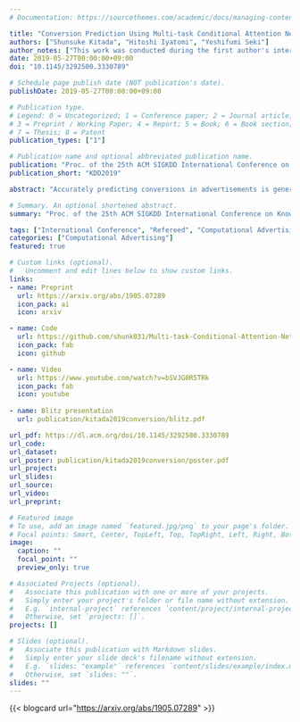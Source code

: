 ```yaml
---
# Documentation: https://sourcethemes.com/academic/docs/managing-content/

title: "Conversion Prediction Using Multi-task Conditional Attention Networks to Support the Creation of Effective Ad Creative"
authors: ["Shunsuke Kitada", "Hitoshi Iyatomi", "Yoshifumi Seki"]
author_notes: ["This work was conducted during the first author's internship at Gunosy Inc."]
date: 2019-05-27T00:00:00+09:00
doi: "10.1145/3292500.3330789"

# Schedule page publish date (NOT publication's date).
publishDate: 2019-05-27T00:00:00+09:00

# Publication type.
# Legend: 0 = Uncategorized; 1 = Conference paper; 2 = Journal article;
# 3 = Preprint / Working Paper; 4 = Report; 5 = Book; 6 = Book section;
# 7 = Thesis; 8 = Patent
publication_types: ["1"]

# Publication name and optional abbreviated publication name.
publication: "Proc. of the 25th ACM SIGKDD International Conference on Knowledge Discovery & Data Mining. 2019."
publication_short: "KDD2019"

abstract: "Accurately predicting conversions in advertisements is generally a challenging task, because such conversions do not occur frequently. In this paper, we propose a new framework to support creating high-performing ad creatives, including the accurate prediction of ad creative text conversions before delivering to the consumer. The proposed framework includes three key ideas: multi-task learning, conditional attention, and attention highlighting. Multi-task learning is an idea for improving the prediction accuracy of conversion, which predicts clicks and conversions simultaneously, to solve the difficulty of data imbalance. Furthermore, conditional attention focuses attention of each ad creative with the consideration of its genre and target gender, thus improving conversion prediction accuracy. Attention highlighting visualizes important words and/or phrases based on conditional attention. We evaluated the proposed framework with actual delivery history data (14,000 creatives displayed more than a certain number of times from Gunosy Inc.), and confirmed that these ideas improve the prediction performance of conversions, and visualize noteworthy words according to the creatives' attributes."

# Summary. An optional shortened abstract.
summary: "Proc. of the 25th ACM SIGKDD International Conference on Knowledge Discovery & Data Mining. 2019. (**Acceptance Rate = 20%**; [1st place in Data Mining & Analysis at Google Scholar Metrics](https://scholar.google.com/citations?view_op=top_venues&hl=en&vq=eng_datamininganalysis))"

tags: ["International Conference", "Refereed", "Computational Advertising", "Gunosy", "International Publication"]
categories: ["Computational Advertising"]
featured: true

# Custom links (optional).
#   Uncomment and edit lines below to show custom links.
links:
- name: Preprint
  url: https://arxiv.org/abs/1905.07289
  icon_pack: ai
  icon: arxiv

- name: Code
  url: https://github.com/shunk031/Multi-task-Conditional-Attention-Networks
  icon_pack: fab
  icon: github

- name: Video
  url: https://www.youtube.com/watch?v=bSVJG0R5TRk
  icon_pack: fab
  icon: youtube
  
- name: Blitz presentation
  url: publication/kitada2019conversion/blitz.pdf

url_pdf: https://dl.acm.org/doi/10.1145/3292500.3330789
url_code:
url_dataset:
url_poster: publication/kitada2019conversion/poster.pdf
url_project:
url_slides:
url_source:
url_video:
url_preprint:

# Featured image
# To use, add an image named `featured.jpg/png` to your page's folder.
# Focal points: Smart, Center, TopLeft, Top, TopRight, Left, Right, BottomLeft, Bottom, BottomRight.
image:
  caption: ""
  focal_point: ""
  preview_only: true

# Associated Projects (optional).
#   Associate this publication with one or more of your projects.
#   Simply enter your project's folder or file name without extension.
#   E.g. `internal-project` references `content/project/internal-project/index.md`.
#   Otherwise, set `projects: []`.
projects: []

# Slides (optional).
#   Associate this publication with Markdown slides.
#   Simply enter your slide deck's filename without extension.
#   E.g. `slides: "example"` references `content/slides/example/index.md`.
#   Otherwise, set `slides: ""`.
slides: ""
---
```


{{< blogcard url="https://arxiv.org/abs/1905.07289" >}}
